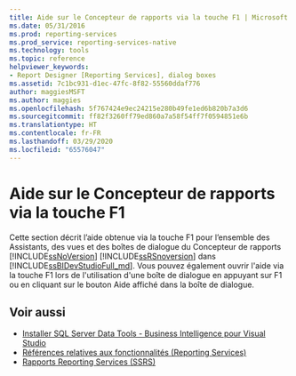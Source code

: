 ```yaml
---
title: Aide sur le Concepteur de rapports via la touche F1 | Microsoft Docs
ms.date: 05/31/2016
ms.prod: reporting-services
ms.prod_service: reporting-services-native
ms.technology: tools
ms.topic: reference
helpviewer_keywords:
- Report Designer [Reporting Services], dialog boxes
ms.assetid: 7c1bc931-d1ec-47fc-8f82-55560ddaf776
author: maggiesMSFT
ms.author: maggies
ms.openlocfilehash: 5f767424e9ec24215e280b49fe1ed6b820b7a3d6
ms.sourcegitcommit: ff82f3260ff79ed860a7a58f54ff7f0594851e6b
ms.translationtype: HT
ms.contentlocale: fr-FR
ms.lasthandoff: 03/29/2020
ms.locfileid: "65576047"
---
```

# <a name="report-designer-f1-help"></a>Aide sur le Concepteur de rapports via la touche F1
  Cette section décrit l’aide obtenue via la touche F1 pour l’ensemble des Assistants, des vues et des boîtes de dialogue du Concepteur de rapports [!INCLUDE[ssNoVersion](../../includes/ssnoversion-md.md)] [!INCLUDE[ssRSnoversion](../../includes/ssrsnoversion-md.md)] dans [!INCLUDE[ssBIDevStudioFull_md](../../includes/ssbidevstudiofull-md.md)]. Vous pouvez également ouvrir l'aide via la touche F1 lors de l'utilisation d'une boîte de dialogue en appuyant sur F1 ou en cliquant sur le bouton Aide affiché dans la boîte de dialogue.  
  
## <a name="see-also"></a>Voir aussi  
+ [Installer SQL Server Data Tools - Business Intelligence pour Visual Studio](https://msdn.microsoft.com/library/68ed2924-9104-4c79-974f-0e87212ec2e1)
+ [Références relatives aux fonctionnalités (Reporting Services)](../../reporting-services/feature-reference-reporting-services.md)
+ [Rapports Reporting Services (SSRS)](../../reporting-services/reports/reporting-services-reports-ssrs.md) 
   
  
  

